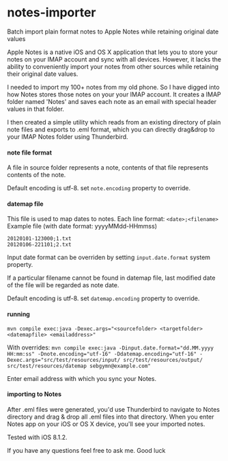 # notes-importer
Batch import plain format notes to Apple Notes while retaining original date values

Apple Notes is a native iOS and OS X application that lets you to store your notes on your IMAP account and sync with all devices. However, it lacks the ability to conveniently import your notes from other sources while retaining their original date values. 

I needed to import my 100+ notes from my old phone. So I have digged into how Notes stores those notes on your your IMAP account. It creates a IMAP folder named 'Notes' and saves each note as an email with special header values in that folder. 

I then created a simple utility which reads from an existing directory of plain note files and exports to .eml format, which you can directly drag&drop to your IMAP Notes folder using Thunderbird. 

#### note file format
A file in source folder represents a note, contents of that file represents contents of the note. 

Default encoding is utf-8. set `note.encoding` property to override. 

#### datemap file
This file is used to map dates to notes. Each line format: `<date>;<filename>` 
Example file (with date format: yyyyMMdd-HHmmss) 
```
20120101-123000;1.txt
20120106-221101;2.txt
```
Input date format can be overriden by setting `input.date.format` system property. 

If a particular filename cannot be found in datemap file, last modified date of the file will be 
regarded as note date. 

Default encoding is utf-8. set `datemap.encoding` property to override. 

#### running
`mvn compile exec:java -Dexec.args="<sourcefolder> <targetfolder> <datemapfile> <emailaddress>"`

With overrides: 
`mvn compile exec:java -Dinput.date.format="dd.MM.yyyy HH:mm:ss" -Dnote.encoding="utf-16" -Ddatemap.encoding="utf-16" -Dexec.args="src/test/resources/input/ src/test/resources/output/ src/test/resources/datemap sebgymn@example.com"`

Enter email address with which you sync your Notes. 

#### importing to Notes 
After .eml files were generated, you'd use Thunderbird to navigate to Notes directory and drag & drop all .eml files into that directory. When you enter Notes app on your iOS or OS X device, you'll see your imported notes. 

Tested with iOS 8.1.2. 

If you have any questions feel free to ask me. Good luck
